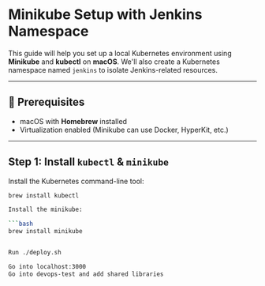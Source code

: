 # Minikube Setup with Jenkins Namespace

This guide will help you set up a local Kubernetes environment using **Minikube** and **kubectl** on **macOS**. We'll also create a Kubernetes namespace named `jenkins` to isolate Jenkins-related resources.

---

## 🧰 Prerequisites

- macOS with **Homebrew** installed
- Virtualization enabled (Minikube can use Docker, HyperKit, etc.)

---

## Step 1: Install `kubectl` & `minikube`

Install the Kubernetes command-line tool:

```bash
brew install kubectl

Install the minikube:

```bash
brew install minikube


Run ./deploy.sh 

Go into localhost:3000
Go into devops-test and add shared libraries
